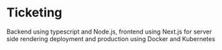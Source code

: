 # Ticketing
Backend using typescript and Node.js, 
frontend using Next.js for server side rendering 
deployment and production using Docker and Kubernetes
